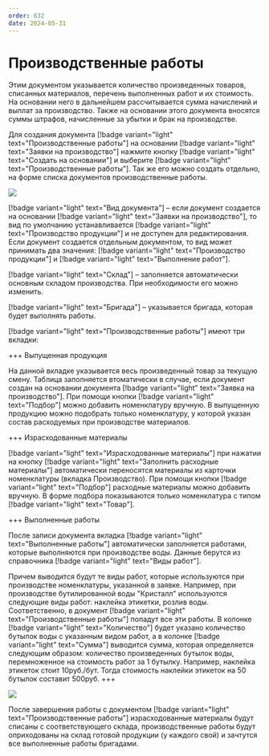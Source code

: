 ```yaml
---
order: 632
date: 2024-05-31
---
```


# Производственные работы

Этим документом указывается количество произведенных товаров, списанных материалов, перечень выполненных работ и их стоимость. На основании него в дальнейшем рассчитывается сумма начислений и выплат за производство. Также на основании этого документа вносятся суммы штрафов, начисленные за убытки и брак на производстве. 

Для создания документа [!badge variant="light" text="Производственные работы"] на основании [!badge variant="light" text="Заявки на производство"] нажмите кнопку [!badge variant="light" text="Создать на основании"] и выберите [!badge variant="light" text="Производственные работы"]. Так же его можно создать отдельно, на форме списка документов производственные работы. 

![](/images/производство/пр7.gif)

[!badge variant="light" text="Вид документа"] – если документ создается на основании [!badge variant="light" text="Заявки на производство"], то вид по умолчанию устанавливается [!badge variant="light" text="Производство продукции"] и не доступен для редактирования. Если документ создается отдельным документом, то вид может принимать два значения: 
[!badge variant="light" text="Производство продукции"] и [!badge variant="light" text="Выполнение работ"].

[!badge variant="light" text="Склад"] – заполняется автоматически основным складом производства. При необходимости его 
можно изменить.

[!badge variant="light" text="Бригада"] – указывается бригада, которая будет выполнять работы.

[!badge variant="light" text="Производственные работы"] имеют три вкладки:

+++ Выпущенная продукция

На данной вкладке указывается весь произведенный товар за текущую смену. Таблица заполняется втоматически в случае, если документ создан на основании документа [!badge variant="light" text="Заявка на производство"]. При помощи кнопки [!badge variant="light" text="Подбор"] можно добавить номенклатуру вручную. В выпущенную продукцию можно подобрать только номенклатуру, у которой указан состав расходуемых при производстве материалов.

+++ Израсходованные материалы

[!badge variant="light" text="Израсходованные материалы"] при нажатии на кнопку [!badge variant="light" text="Заполнить расходные материалы"] автоматически переносятся материалы из карточки номенклатуры (вкладка Производство). При помощи кнопки [!badge variant="light" text="Подбор"] расходные материалы можно добавить вручную. В форме подбора 
показываются только номенклатура с типом [!badge variant="light" text="Товар"].

+++ Выполненные работы

После записи документа вкладка [!badge variant="light" text="Выполненные работы"] автоматически заполняется работами, 
которые выполняются при производстве воды. Данные берутся из справочника [!badge variant="light" text="Виды работ"].

Причем выводится будут те виды работ, которые используются при производстве номенклатуры, указанной в заявке. Например, при производстве бутилированной воды "Кристалл" используются следующие виды работ: наклейка этикетки, розлив воды. Соответственно, в документ [!badge variant="light" text="Производственные работы"] попадут все эти работы. В колонке [!badge variant="light" text="Количество"] будет указано количество бутылок воды с указанным видом работ, а в колонке [!badge variant="light" text="Сумма"] выводится сумма, которая определяется следующим образом: количество произведенных бутылок воды, перемноженное на стоимость работ за 1 бутылку. Например, наклейка этикеток стоит 10руб./бут. Тогда стоимость наклейки этикеток на 50 бутылок составит 500руб.
+++

![](/images/производство/пр8.gif)

После завершения работы с документом [!badge variant="light" text="Производственные работы"] израсходованные материалы будут списаны с соответствующего склада, производственные работы будут оприходованы на склад готовой продукции (у каждого свой) и зачтутся все выполненные работы бригадами. 
